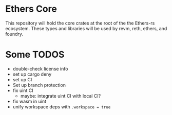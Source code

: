 # Ethers Core

This repository will hold the core crates at the root of the the Ethers-rs
ecosystem. These types and libraries will be used by revm, reth, ethers, and
foundry.

# Some TODOS

- double-check license info
- set up cargo deny
- set up CI
- Set up branch protection
- fix uint CI
  - maybe: integrate uint CI with local CI?
- fix wasm in uint
- unify workspace deps with `.workspace = true`

